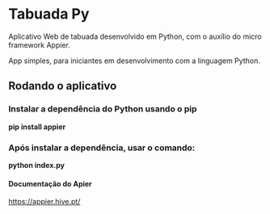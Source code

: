 # Tabuada Py
Aplicativo Web de tabuada desenvolvido em Python, com o auxílio do micro framework Appier.

App simples, para iniciantes em desenvolvimento com a linguagem Python.

## Rodando o aplicativo

### Instalar a dependência do Python usando o pip

**pip install appier**

### Após instalar a dependência, usar o comando:

**python index.py**

#### Documentação do Apier

https://appier.hive.pt/
